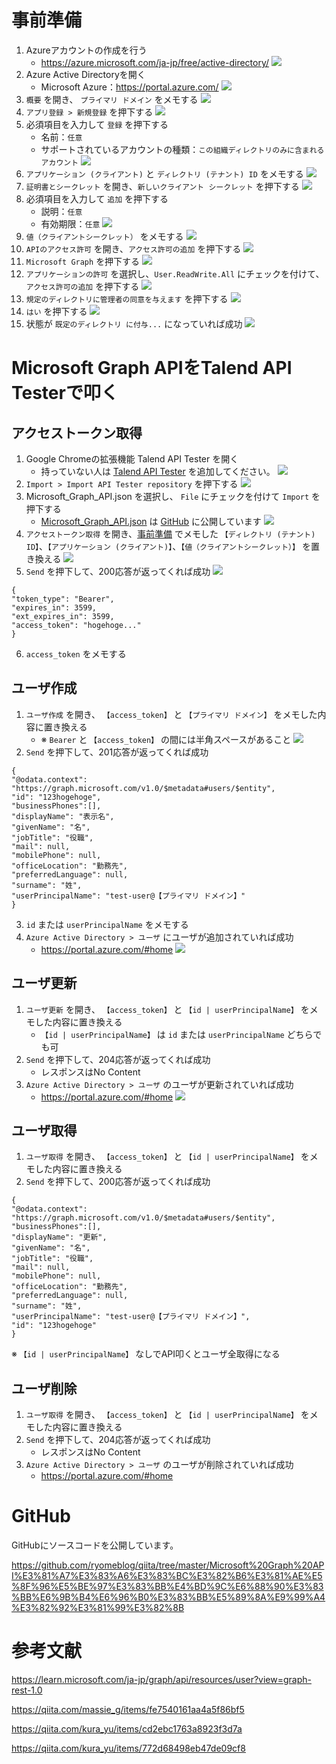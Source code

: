 # 事前準備

1. Azureアカウントの作成を行う
    - https://azure.microsoft.com/ja-jp/free/active-directory/
![](./img/01.png)
2. Azure Active Directoryを開く
   - Microsoft Azure：https://portal.azure.com/
![](./img/02.png)
3. `概要` を開き、 `プライマリ ドメイン` をメモする
![](./img/99.png)
4. `アプリ登録 > 新規登録` を押下する
![](./img/03.png)
5. 必須項目を入力して `登録` を押下する
   - 名前：`任意`
   - サポートされているアカウントの種類：`この組織ディレクトリのみに含まれるアカウント`
![](./img/04.png)
6. `アプリケーション (クライアント)` と `ディレクトリ (テナント) ID` をメモする
![](./img/05.png)
7. `証明書とシークレット` を開き、`新しいクライアント シークレット` を押下する
![](./img/06.png)
8. 必須項目を入力して `追加` を押下する
   - 説明：`任意`
   - 有効期限：`任意`
![](./img/07.png)
9. `値（クライアントシークレット）` をメモする
![](./img/08.png)
10. `APIのアクセス許可` を開き、`アクセス許可の追加` を押下する
![](./img/09.png)
11.  `Microsoft Graph` を押下する
![](./img/10.png)
12.  `アプリケーションの許可` を選択し、`User.ReadWrite.All` にチェックを付けて、 `アクセス許可の追加` を押下する
![](./img/11.png)
13. `規定のディレクトリに管理者の同意を与えます` を押下する
![](./img/12.png)
14.  `はい` を押下する
![](./img/13.png)
15. 状態が `既定のディレクトリ に付与...` になっていれば成功
![](./img/14.png)

# Microsoft Graph APIをTalend API Testerで叩く

## アクセストークン取得

1. Google Chromeの拡張機能 Talend API Tester を開く
   - 持っていない人は [Talend API Tester](https://chrome.google.com/webstore/detail/talend-api-tester-free-ed/aejoelaoggembcahagimdiliamlcdmfm?hl=ja) を追加してください。
![](./img/15.png)
2. `Import > Import API Tester repository` を押下する
![](./img/16.png)
3. Microsoft_Graph_API.json を選択し、 `File` にチェックを付けて `Import` を押下する
   - [Microsoft_Graph_API.json](https://github.com/ryomeblog/qiita/tree/master/Microsoft%20Graph%20API%E3%81%A7%E3%83%A6%E3%83%BC%E3%82%B6%E3%81%AE%E5%8F%96%E5%BE%97%E3%83%BB%E4%BD%9C%E6%88%90%E3%83%BB%E6%9B%B4%E6%96%B0%E3%83%BB%E5%89%8A%E9%99%A4%E3%82%92%E3%81%99%E3%82%8B) は [GitHub](#github) に公開しています
![](./img/17.png)
1. `アクセストークン取得` を開き、[事前準備](#事前準備) でメモした `【ディレクトリ (テナント) ID】`、`【アプリケーション (クライアント)】`、`【値（クライアントシークレット）】` を置き換える
![](./img/18.png)
5. `Send` を押下して、200応答が返ってくれば成功
![](./img/19.png)
```json:レスポンス例
{
"token_type": "Bearer",
"expires_in": 3599,
"ext_expires_in": 3599,
"access_token": "hogehoge..."
}
```
6. `access_token` をメモする

## ユーザ作成

1. `ユーザ作成` を開き、 `【access_token】` と `【プライマリ ドメイン】` をメモした内容に置き換える
   - ※ `Bearer` と `【access_token】` の間には半角スペースがあること
![](./img/20.png)
2. `Send` を押下して、201応答が返ってくれば成功
```json:レスポンス例
{
"@odata.context": "https://graph.microsoft.com/v1.0/$metadata#users/$entity",
"id": "123hogehoge",
"businessPhones":[],
"displayName": "表示名",
"givenName": "名",
"jobTitle": "役職",
"mail": null,
"mobilePhone": null,
"officeLocation": "勤務先",
"preferredLanguage": null,
"surname": "姓",
"userPrincipalName": "test-user@【プライマリ ドメイン】"
}
```
3. `id` または `userPrincipalName` をメモする
4. `Azure Active Directory > ユーザ` にユーザが追加されていれば成功
   - https://portal.azure.com/#home
![](./img/21.png)

## ユーザ更新

1. `ユーザ更新` を開き、 `【access_token】` と `【id | userPrincipalName】` をメモした内容に置き換える
   - `【id | userPrincipalName】` は `id` または `userPrincipalName` どちらでも可
2. `Send` を押下して、204応答が返ってくれば成功
   - レスポンスはNo Content
3. `Azure Active Directory > ユーザ` のユーザが更新されていれば成功
   - https://portal.azure.com/#home
![](./img/22.png)

## ユーザ取得

1. `ユーザ取得` を開き、 `【access_token】` と `【id | userPrincipalName】` をメモした内容に置き換える
2. `Send` を押下して、200応答が返ってくれば成功
```json:レスポンス例
{
"@odata.context": "https://graph.microsoft.com/v1.0/$metadata#users/$entity",
"businessPhones":[],
"displayName": "更新",
"givenName": "名",
"jobTitle": "役職",
"mail": null,
"mobilePhone": null,
"officeLocation": "勤務先",
"preferredLanguage": null,
"surname": "姓",
"userPrincipalName": "test-user@【プライマリ ドメイン】",
"id": "123hogehoge"
}
```

※ `【id | userPrincipalName】` なしでAPI叩くとユーザ全取得になる


## ユーザ削除

1. `ユーザ取得` を開き、 `【access_token】` と `【id | userPrincipalName】` をメモした内容に置き換える
2. `Send` を押下して、204応答が返ってくれば成功
   - レスポンスはNo Content
3. `Azure Active Directory > ユーザ` のユーザが削除されていれば成功
   - https://portal.azure.com/#home

# GitHub

GitHubにソースコードを公開しています。

https://github.com/ryomeblog/qiita/tree/master/Microsoft%20Graph%20API%E3%81%A7%E3%83%A6%E3%83%BC%E3%82%B6%E3%81%AE%E5%8F%96%E5%BE%97%E3%83%BB%E4%BD%9C%E6%88%90%E3%83%BB%E6%9B%B4%E6%96%B0%E3%83%BB%E5%89%8A%E9%99%A4%E3%82%92%E3%81%99%E3%82%8B

# 参考文献

https://learn.microsoft.com/ja-jp/graph/api/resources/user?view=graph-rest-1.0

https://qiita.com/massie_g/items/fe7540161aa4a5f86bf5

https://qiita.com/kura_yu/items/cd2ebc1763a8923f3d7a

https://qiita.com/kura_yu/items/772d68498eb47de09cf8

